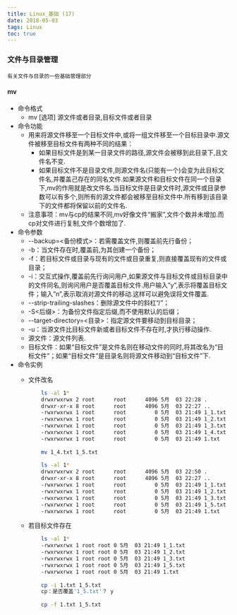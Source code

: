 ```yaml
---
title: Linux_基础 (17)
date: 2018-05-03
tags: Linux
toc: true
---
```


### 文件与目录管理
    有关文件与目录的一些基础管理部分

<!-- more -->

#### mv
- 命令格式
    * mv [选项] 源文件或者目录,目标文件或者目录
- 命令功能
    * 用来将源文件移至一个目标文件中,或将一组文件移至一个目标目录中.源文件被移至目标文件有两种不同的结果：
        * 如果目标文件是到某一目录文件的路径,源文件会被移到此目录下,且文件名不变.
        * 如果目标文件不是目录文件,则源文件名(只能有一个)会变为此目标文件名,并覆盖己存在的同名文件.如果源文件和目标文件在同一个目录下,mv的作用就是改文件名.当目标文件是目录文件时,源文件或目录参数可以有多个,则所有的源文件都会被移至目标文件中.所有移到该目录下的文件都将保留以前的文件名.
    * 注意事项：mv与cp的结果不同,mv好像文件“搬家”,文件个数并未增加.而cp对文件进行复制,文件个数增加了.
- 命令参数
    * --backup=<备份模式>：若需覆盖文件,则覆盖前先行备份；
	* -b：当文件存在时,覆盖前,为其创建一个备份；
	* -f：若目标文件或目录与现有的文件或目录重复,则直接覆盖现有的文件或目录；
	* -i：交互式操作,覆盖前先行询问用户,如果源文件与目标文件或目标目录中的文件同名,则询问用户是否覆盖目标文件.用户输入”y”,表示将覆盖目标文件；输入”n”,表示取消对源文件的移动.这样可以避免误将文件覆盖.
	* --strip-trailing-slashes：删除源文件中的斜杠“/”；
	* -S<后缀>：为备份文件指定后缀,而不使用默认的后缀；
	* --target-directory=<目录>：指定源文件要移动到目标目录；
	* -u：当源文件比目标文件新或者目标文件不存在时,才执行移动操作.
    * 源文件：源文件列表.
    * 目标文件：如果“目标文件”是文件名则在移动文件的同时,将其改名为“目标文件”；如果“目标文件”是目录名则将源文件移动到“目标文件”下.
- 命令实例
    * 文件改名
        ```bash
            ls -al 1* 
            drwxrwxrwx 2 root      root      4096 5月  03 22:28 .
            drwxr-xr-x 8 root      root      4096 5月  03 22:27 ..
            -rwxrwxrwx 1 root      root         0 5月  03 21:49 1_1.txt
            -rwxrwxrwx 1 root      root         0 5月  03 21:49 1_2.txt
            -rwxrwxrwx 1 root      root         0 5月  03 21:49 1_3.txt
            -rwxrwxrwx 1 root      root         0 5月  03 21:49 1_4.txt
            -rwxrwxrwx 1 root      root         0 5月  03 21:49 1.txt
            
            mv 1_4.txt 1_5.txt
            
            ls -al 1* 
            drwxrwxrwx 2 root      root      4096 5月  03 22:50 .
            drwxr-xr-x 8 root      root      4096 5月  03 22:27 ..
            -rwxrwxrwx 1 root      root         0 5月  03 21:49 1_1.txt
            -rwxrwxrwx 1 root      root         0 5月  03 21:49 1_2.txt
            -rwxrwxrwx 1 root      root         0 5月  03 21:49 1_3.txt
            -rwxrwxrwx 1 root      root         0 5月  03 21:49 1_5.txt
            -rwxrwxrwx 1 root      root         0 5月  03 21:49 1.txt
        ```

    * 若目标文件存在
        ```bash
            ls -al 1*
            -rwxrwxrwx 1 root root 0 5月  03 21:49 1_1.txt
            -rwxrwxrwx 1 root root 0 5月  03 21:49 1_2.txt
            -rwxrwxrwx 1 root root 0 5月  03 21:49 1_3.txt
            -rwxrwxrwx 1 root root 0 5月  03 21:49 1_5.txt
            -rwxrwxrwx 1 root root 0 5月  03 21:49 1.txt
            
            cp -i 1.txt 1_5.txt
            cp：是否覆盖'1_5.txt'？ y
            
            cp -f 1.txt 1_5.txt
        ```   